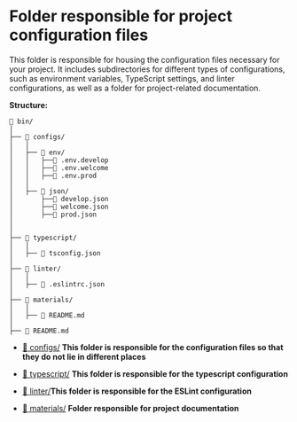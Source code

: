 # Folder responsible for project configuration files

This folder is responsible for housing the configuration files necessary for your project. It includes subdirectories for different types of configurations, such as environment variables, TypeScript settings, and linter configurations, as well as a folder for project-related documentation.

**Structure:**

```
📁 bin/
│
├── 📁 configs/
│   │
│   ├── 📁 env/
│   │   ├──📄 .env.develop
│   │   ├──📄 .env.welcome
│   │   ├──📄 .env.prod
│   │
│   ├── 📁 json/
│       ├──📄 develop.json
│       ├──📄 welcome.json
│       ├──📄 prod.json
│
│
├── 📁 typescript/
│   │
│   ├── 📄 tsconfig.json
│       
├── 📁 linter/
│   │
│   ├── 📄 .eslintrc.json
│
├── 📁 materials/
│   │
│   ├── 📄 README.md
│
├── 📄 README.md
```

- [📁 configs/](https://github.com/DotBlood/template-ts-eslint-husky/tree/master/bin/configs) **This folder is responsible for the configuration files so that they do not lie in different places**

- [📁 typescript/](https://github.com/DotBlood/template-ts-eslint-husky/tree/master/bin/typescript) **This folder is responsible for the typescript configuration**

- [📁 linter/](https://github.com/DotBlood/template-ts-eslint-husky/tree/master/bin/linter)**This folder is responsible for the ESLint configuration**

- [📁 materials/](https://github.com/DotBlood/template-ts-eslint-husky/tree/master/bin/materials) **Folder responsible for project documentation**
